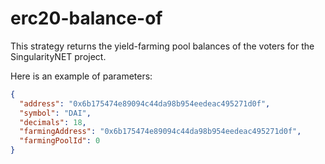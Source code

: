 # erc20-balance-of

This strategy returns the yield-farming pool balances of the voters for the SingularityNET project.

Here is an example of parameters:

```json
{
  "address": "0x6b175474e89094c44da98b954eedeac495271d0f",
  "symbol": "DAI",
  "decimals": 18,
  "farmingAddress": "0x6b175474e89094c44da98b954eedeac495271d0f",
  "farmingPoolId": 0
}
```
